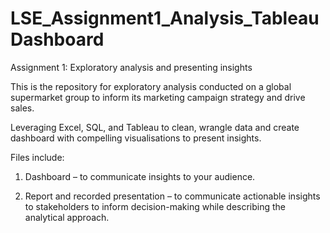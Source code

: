 # LSE_Assignment1_Analysis_Tableau Dashboard

Assignment 1: Exploratory analysis and presenting insights

This is the repository for exploratory analysis conducted on a global supermarket group to inform its marketing campaign strategy and drive sales.

Leveraging Excel, SQL, and Tableau to clean, wrangle data and create dashboard with compelling visualisations to present insights.

Files include:
1. Dashboard – to communicate insights to your audience.

2. Report and recorded presentation – to communicate actionable insights to stakeholders to inform decision-making while describing the analytical approach.
